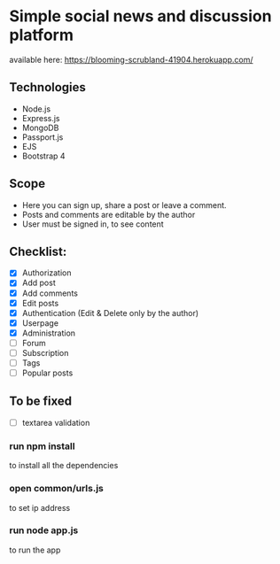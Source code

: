 # Simple social news and discussion platform
available here:
https://blooming-scrubland-41904.herokuapp.com/

## Technologies
* Node.js
* Express.js
* MongoDB
* Passport.js
* EJS
* Bootstrap 4

## Scope
* Here you can sign up, share a post or leave a comment.
* Posts and comments are editable by the author
* User must be signed in, to see content

## Checklist:
- [x] Authorization
- [x] Add post
- [x] Add comments
- [x] Edit posts
- [x] Authentication (Edit & Delete only by the author)
- [x] Userpage
- [x] Administration
- [ ] Forum
- [ ] Subscription
- [ ] Tags
- [ ] Popular posts

## To be fixed
- [ ] textarea validation


### run npm install
to install all the dependencies

### open common/urls.js
to set ip address

### run node app.js
to run the app
